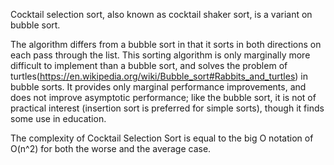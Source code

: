 

Cocktail selection sort, also known as cocktail shaker sort, is a variant on bubble sort.

The algorithm differs from a bubble sort in that it sorts in both directions on each pass through the list. This sorting algorithm is only marginally more difficult to implement than a bubble sort, and solves the problem of turtles(https://en.wikipedia.org/wiki/Bubble_sort#Rabbits_and_turtles) in bubble sorts. It provides only marginal performance improvements, and does not improve asymptotic performance; like the bubble sort, it is not of practical interest (insertion sort is preferred for simple sorts), though it finds some use in education.

The complexity of Cocktail Selection Sort is equal to the big O notation of O(n^2) for both the worse and the average case.
